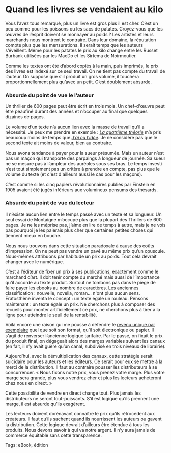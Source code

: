 # Quand les livres se vendaient au kilo

Vous l’avez tous remarqué, plus un livre est gros plus il est cher. C’est un peu comme pour les poissons ou les sacs de patates. Croyez-vous que les œuvres de l’esprit doivent se monnayer au poids ? Les artistes et leurs marchands nous montrent le contraire. Dans leur domaine, la réputation compte plus que les mensurations. Il serait temps que les auteurs s’éveillent. Même pour les patates le prix au kilo change entre les Russet Burbank utilisées par les MacDo et les Sirtema de Noirmoutier.<span id="more-19874"></span>

Comme les textes ont été d’abord copiés à la main, puis imprimés, le prix des livres est indexé sur ce seul travail. On ne tient pas compte du travail de l’auteur. On suppose que s’il produit un gros volume, il touchera proportionnellement plus qu’avec un petit. C’est doublement absurde.

### Absurde du point de vue le l’auteur

Un thriller de 600 pages peut être écrit en trois mois. Un chef-d'œuvre peut être peaufiné durant des années et n’occuper au final que quelques dizaines de pages.

Le volume d’un texte n’a aucun lien avec la masse de travail qu’il a nécessité. Je peux me prendre en exemple : [*La quatrième théorie*](http://blog.tcrouzet.com/la-quatrieme-theorie/) m’a pris beaucoup moins de temps que [*J’ai eu l’idée*](http://blog.tcrouzet.com/id/). Je ne considère pas que le second texte ait moins de valeur, bien au contraire.

Nous avons tendance à payer pour la sueur présumée. Mais un auteur n’est pas un maçon qui transporte des parpaings à longueur de journée. Sa sueur ne se mesure pas à l’ampleur des auréoles sous ses bras. Le temps investi n’est tout simplement pas un critère à prendre en compte, pas plus que le volume du texte (et c'est d'ailleurs aussi le cas pour les maçons).

C’est comme si les cinq papiers révolutionnaires publiés par Einstein en 1905 avaient été jugés inférieurs aux volumineux pensums des thésards.

### Absurde du point de vue du lecteur

Il n’existe aucun lien entre le temps passé avec un texte et sa longueur. Un seul essai de Montaigne m’occupe plus que la plupart des Thrillers de 600 pages. Je ne les méprise pas, j’aime en lire de temps à autre, mais je ne vois pas pourquoi je les paierais plus cher que certaines petites choses qui tiennent mieux en bouche.

Nous nous trouvons dans cette situation paradoxale à cause des coûts d’impression. On ne peut pas vendre un pavé au même prix qu’un opuscule. Nous-mêmes attribuons par habitude un prix au poids. Tout cela devrait changer avec le numérique.

C’est à l’éditeur de fixer un prix à ses publications, exactement comme le marchand d’art. Il doit tenir compte du marché mais aussi de l’importance qu’il accorde au texte produit. Surtout ne tombons pas dans le piège de faire payer les ebooks au nombre de caractères. Les anciennes classification : nouvelle, novella, roman... n'ont plus aucun sens. Ératosthène inventa le concept : un texte égale un rouleau. Pensons maintenant : un texte égale un prix. Ne cherchons plus à composer des recueils pour monter artificiellement ce prix, ne cherchons plus à tirer à la ligne pour atteindre le seuil de la rentabilité.

Voilà encore une raison qui me pousse à défendre le [revenu unique par exemplaire](http://blog.tcrouzet.com/2010/10/14/veritables-prix-edition/) quel que soit son format, qu’il soit électronique ou papier. Il s’agit de renverser l’ancienne logique tarifaire. Par le passé, on fixait le prix du produit final, on dégageait alors des marges variables suivant les canaux (en fait, il n’y avait guère qu’un canal, subdivisé en trois niveaux de librairie).

Aujourd’hui, avec la démultiplication des canaux, cette stratégie serait suicidaire pour les auteurs et les éditeurs. Ce serait pour eux se mettre à la merci de la distribution. Il faut au contraire pousser les distributeurs à se concurrencer. « Nous fixons notre prix, vous prenez votre marge. Plus votre marge sera grande, plus vous vendrez cher et plus les lecteurs acheteront chez nous en direct. »

Cette possibilité de vendre en direct change tout. Plus jamais les distributeurs ne seront tout-puissants. S’il est logique qu’ils prennent une marge, il est absurde qu’ils exagèrent.

Les lecteurs doivent dorénavant connaître le prix qu’ils rétrocèdent aux créateurs. Il faut qu’ils sachent quand ils nourrissent les auteurs ou gavent la distribution. Cette logique devrait d’ailleurs être étendue à tous les produits. Nous devons savoir à qui va notre argent. Il n’y aura jamais de commerce équitable sans cette transparence.

Tags: eBook, édition